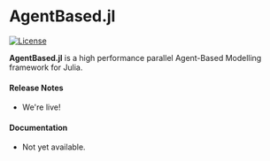 AgentBased.jl
========

[![License](https://img.shields.io/badge/license-MIT-brightgreen.svg?style=flat)](LICENSE.md)

**AgentBased.jl** is a high performance parallel Agent-Based Modelling framework for Julia.

#### Release Notes

* We're live!

#### Documentation

* Not yet available.
